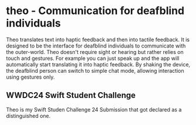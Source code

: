 # theo - Communication for deafblind individuals
Theo translates text into haptic feedback and then into tactile feedback. It is designed to be the interface for deafblind individuals to communicate with the outer-world. Theo doesn't require sight or hearing but rather relies on touch and gestures. For example you can just speak up and the app will automatically start translating it into haptic feedback. By shaking the device, the deafblind person can switch to simple chat mode, allowing interaction using gestures only.

## WWDC24 Swift Student Challenge 
Theo is my Swift Studen Challenge 24 Submission that got declared as a distinguished one. 
